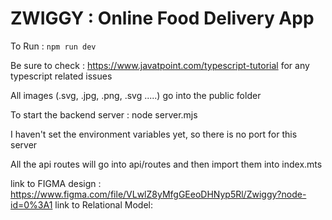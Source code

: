 # ZWIGGY : Online Food Delivery App

To Run : `npm run dev`

Be sure to check : https://www.javatpoint.com/typescript-tutorial for any typescript related issues

All images (.svg, .jpg, .png, .svg .....) go into the public folder

To start the backend server : node server.mjs

I haven't set the environment variables yet, so there is no port for this server

All the api routes will go into api/routes and then import them into index.mts

link to FIGMA design : https://www.figma.com/file/VLwlZ8yMfgGEeoDHNyp5Rl/Zwiggy?node-id=0%3A1
link to Relational Model:
